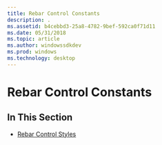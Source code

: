 ```yaml
---
title: Rebar Control Constants
description: .
ms.assetid: b4cebbd3-25a8-4782-9bef-592ca0f71d11
ms.date: 05/31/2018
ms.topic: article
ms.author: windowssdkdev
ms.prod: windows
ms.technology: desktop
---
```


# Rebar Control Constants

## In This Section

-   [Rebar Control Styles](rebar-control-styles.md)

 

 




